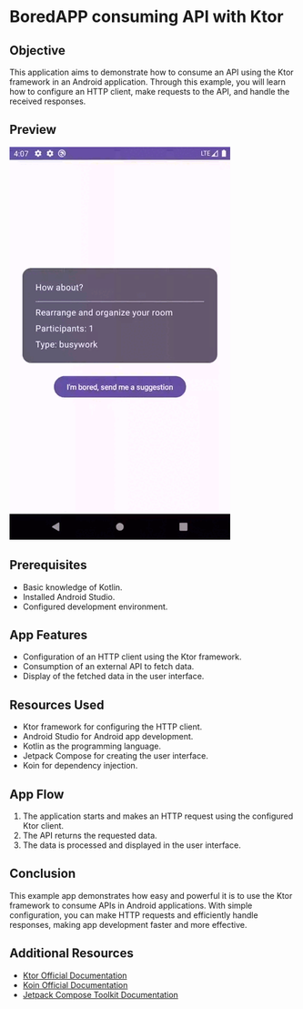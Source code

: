 # BoredAPP consuming API with Ktor

## Objective
This application aims to demonstrate how to consume an API using the Ktor framework in an Android application. Through this example, you will learn how to configure an HTTP client, make requests to the API, and handle the received responses.

## Preview
![BOREDAPP](BOREDAPP.gif)

## Prerequisites
- Basic knowledge of Kotlin.
- Installed Android Studio.
- Configured development environment.

## App Features
- Configuration of an HTTP client using the Ktor framework.
- Consumption of an external API to fetch data.
- Display of the fetched data in the user interface.

## Resources Used
- Ktor framework for configuring the HTTP client.
- Android Studio for Android app development.
- Kotlin as the programming language.
- Jetpack Compose for creating the user interface.
- Koin for dependency injection.

## App Flow
1. The application starts and makes an HTTP request using the configured Ktor client.
2. The API returns the requested data.
3. The data is processed and displayed in the user interface.

## Conclusion
This example app demonstrates how easy and powerful it is to use the Ktor framework to consume APIs in Android applications. With simple configuration, you can make HTTP requests and efficiently handle responses, making app development faster and more effective.

## Additional Resources
- [Ktor Official Documentation](https://ktor.io/docs/client-dependencies.html#plugin-dependency)
- [Koin Official Documentation](https://insert-koin.io/docs/quickstart/android/)
- [Jetpack Compose Toolkit Documentation](https://developer.android.com/jetpack/compose)
